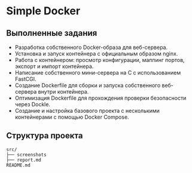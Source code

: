 # Simple Docker

## Выполненные задания

- Разработка собственного Docker-образа для веб-сервера.
- Установка и запуск контейнера с официальным образом nginx.
- Работа с контейнером: просмотр конфигурации, маппинг портов, экспорт и импорт контейнера.
- Написание собственного мини-сервера на C с использованием FastCGI.
- Создание Dockerfile для сборки и запуска собственного веб-сервера внутри контейнера.
- Оптимизация Dockerfile для прохождения проверки безопасности через Dockle.
- Создание и настройка базового проекта с несколькими контейнерами с помощью Docker Compose.

## Структура проекта
```
src/
├── screenshots
├── report.md
README.md
```